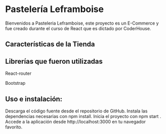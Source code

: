 # Pastelería Leframboise

Bienvenidos a Pasteleria Leframboise, este proyecto es un E-Commerce y fue creado durante el curso de React que es dictado por CoderHouse.

## Características de la Tienda



## Librerías que fueron utilizadas

React-router

Bootstrap

## Uso e instalación:

Descarga el código fuente desde el repositorio de GitHub. 
Instala las dependencias necesarias con npm install. 
Inicia el proyecto con npm start . 
Accede a la aplicación desde http://localhost:3000 en tu navegador favorito.
